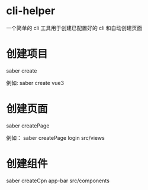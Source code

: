 # cli-helper

一个简单的 cli 工具用于创建已配置好的 cli 和自动创建页面

# 创建项目

saber create <name>

例如:
saber create vue3

# 创建页面

saber createPage <name> <path>

例如：
saber createPage login src/views

# 创建组件

saber createCpn app-bar src/components
